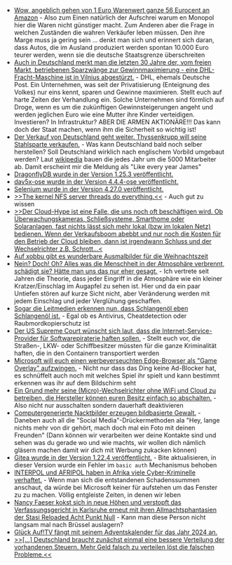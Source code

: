 * [Wow, angeblich gehen von 1 Euro Warenwert ganze 56 Eurocent an Amazon](https://blog.fefe.de/?ts=99bdd8dc) - Also zum Einen natürlich der Aufschrei warum en Monopol hier die Waren nicht günstiger macht. Zum Anderen aber die Frage in welchen Zuständen die wahren Verkäufer leben müssen. Den ihre Marge muss ja gering sein ... denkt man sich und erinnert sich daran, dass Autos, die im Ausland produziert werden spontan 10.000 Euro teurer werden, wenn sie die deutsche Staatsgrenze überschreiten
* [Auch in Deutschland merkt man die letzten 30 Jahre der, vom freien Markt, betriebenen Sparzwänge zur Gewinnmaximierung - eine DHL-Fracht-Maschine ist in Vilnius abgestürzt.](https://blog.fefe.de/?ts=99baad09) - DHL, ehemals Deutsche Post. Ein Unternehmen, was seit der Privatisierung (Enteignung des Volkes) nur eins kennt, sparen und Gewinne maximieren. Stellt euch auf harte Zeiten der Verhandlung ein. Solche Unternehmen sind förmlich auf Droge, wenn es um die zukünftigen Gewinnsteigerungen angeht und werden jeglichen Euro wie eine Mutter ihre Kinder verteidigen. Investieren? In Infrastruktur? ABER DIE ARMEN AKTIONÄRE!!! Das kann doch der Staat machen, wenn ihm die Sicherheit so wichtig ist!
* [Der Verkauf von Deutschland geht weiter. Thyssenkrupp will seine Stahlsparte verkaufen.](https://www.tagesschau.de/wirtschaft/unternehmen/thyssenkrupp-stellenabbau-stahlsparte-zukunftskonzept-100.html) - Was kann Deutschland bald noch selber herstellen? Soll Deutschland wirklich nach englischem Vorbild umgebaut werden? Laut [wikipedia](https://de.wikipedia.org/wiki/Thyssenkrupp#Konzernstruktur_und_Kennzahlen) bauen die jedes Jahr um die 5000 Mitarbeiter ab. Damit erscheint mir die Meldung als "Like every year James"
* [DragonflyDB wurde in der Version 1.25.3 veröffentlicht.](https://github.com/dragonflydb/dragonfly/releases/tag/v1.25.3)
* [dav5x-ose wurde in der Version 4.4.4-ose veröffentlicht.](https://github.com/bitfireAT/davx5-ose/releases/tag/v4.4.4-ose)
* [Selenium wurde in der Version 4.27.0 veröffentlicht.](https://github.com/SeleniumHQ/selenium/releases/tag/selenium-4.27.0)
* [>>The kernel NFS server threads do everything.<<](https://utcc.utoronto.ca/~cks/space/blog/linux/NFSServerThreadsWhatTheyDo) - Auch gut zu wissen
* [>>Der Cloud-Hype ist eine Falle, die uns noch oft beschäftigen wird. Ob Überwachungskameras, Schließsysteme, Smarthome oder Solaranlagen, fast nichts lässt sich mehr lokal (bzw im lokalen Netz) bedienen. Wenn der Verkaufsboom abebbt und nur noch die Kosten für den Betrieb der Cloud bleiben, dann ist irgendwann Schluss und der Wechselrichter z.B. Schrott...<](https://www.borncity.com/blog/2024/11/26/digades-gmbh-funkfernsteuerungen-etc-in-insolvenz-dienste-abgeschaltet/)
* [Auf xobbu gibt es wunderbare Ausmalbilder für die Weihnachtszeit](https://www.xobbu.com/stern-ausmalbilder-weihnachten-malvorlagen-sterne/)
* [Nein? Doch! Oh? Alles was die Menschheit in der Atmosphäre verbrennt, schädigt sie? Hätte man uns das nur eher gesagt.](https://blog.fefe.de/?ts=99b899db) - Ich vertrete seit Jahren die Theorie, dass jeder Eingriff in die Atmosphäre wie ein kleiner Kratzer/Einschlag im Augapfel zu sehen ist. Hier und da ein paar Untiefen stören auf kurze Sicht nicht, aber Veränderung werden mit jedem Einschlag und jeder Verglühung geschaffen.
* [Sogar die Leitmedien erkennen nun, dass Schlangenöl eben Schlangenöl ist.](https://blog.fefe.de/?ts=99bb017f) - Egal ob es Antivirus, Cheatdetection oder Raubmordkopierschutz ist
* [Der US Supreme Court wünscht sich laut, dass die Internet-Service-Provider für Softwarepiraterie haften sollen.](https://blog.fefe.de/?ts=99bb7ad9) - Stellt euch vor, die Straßen-, LKW- oder Schiffbesitzer müssten für die ganze Kriminalität haften, die in den Containern transportiert werden
* [Microsoft will euch einen werbeverseuchten Edge-Browser als "Game Overlay" aufzwingen.](https://blog.fefe.de/?ts=99bb625d) - Nicht nur dass das Ding keine Ad-Blocker hat, es schnüffelt auch noch mit welches Spiel ihr spielt und kann bestimmt erkennen was ihr auf dem Bildschirm seht
* [Ein Grund mehr seine (Micro)-Wechselrichter ohne WiFi und Cloud zu betreiben, die Hersteller können euren Besitz einfach so abschalten.](https://blog.fefe.de/?ts=99bb5e6d) - Also nicht nur ausschalten sondern dauerhaft deaktivieren
* [Computergenerierte Nacktbilder erzeugen bildbasierte Gewalt.](https://netzpolitik.org/2024/ki-nacktbilder-wie-online-shops-mit-sexualisierten-deepfakes-abkassieren/) - Daneben auch all die "Social Media"-Drückermethoden ala "Hey, lange nichts mehr von dir gehört, mach doch mal ein Foto mit deinen Freunden" (Dann können wir verarbeiten wer deine Kontakte sind und sehen was du gerade wo und wie machts, wir wollen dich nämlich gläsern machen damit wir dich mit Werbung zukacken können)
* [Gitea wurde in der Version 1.22.4 veröffentlicht.](https://github.com/go-gitea/gitea/releases/tag/v1.22.4) - Bite aktualisieren, in dieser Version wurde ein Fehler im `basic auth` Mechanismus behoben
* [INTERPOL und AFRIPOL haben in Afrika viele Cyber-Kriminelle verhaftet.](https://www.borncity.com/blog/2024/11/27/interpol-operation-serengeti-fuehrt-zu-1-006-festnahmen/) - Wenn man sich die entstandenen Schadenssummen anschaut, da würde bei Microsoft keiner für aufstehen um das Fenster zu zu machen. Völlig entgleiste Zeiten, in denen wir leben
* [Nancy Faeser kokst sich in neue Höhen und verstopft das Verfassungsgericht in Karlsruhe erneut mit ihren Allmachtsphantasien der Stasi Reloaded Acht Punkt Null](https://netzpolitik.org/2024/vds-und-gesichtserkennung-faeser-will-noch-vor-wahl-mehr-ueberwachung/) - Kann man diese Person nicht langsam mal nach Brüssel auslagern?
* [Glück Auf!TV fängt mit seinem Adventskalender für das Jahr 2024 an.](https://www.youtube.com/watch?v=AkFA6yN7T5E)
* [>>[...] Deutsch­land braucht zunächst ein­mal eine bessere Verteilung der vorhandenen Steuern. Mehr Geld falsch zu verteilen löst die falschen Proble­me.<<](https://tuxproject.de/blog/2024/11/art-zoyd-nosferatu-das-problem-mit-der-reichensteuer/)
